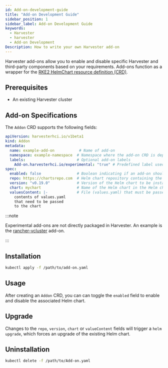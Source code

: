 ```yaml
---
id: Add-on-development-guide
title: "Add-on Development Guide"
sidebar_position: 1
sidebar_label: Add-on Development Guide
keywords:
  - Harvester
  - harvester
  - Add-on Development
Description: How to write your own Harvester add-on
---
```


Harvester add-ons allow you to enable and disable specific Harvester and third-party components based on your requirements. Add-ons function as a wrapper for the [RKE2 HelmChart resource definition (CRD)](https://docs.rke2.io/helm#using-the-helm-crd).


## Prerequisites

- An existing Harvester cluster

## Add-on Specifications

The `Addon` CRD supports the following fields:

```yaml
apiVersion: harvesterhci.io/v1beta1
kind: Addon                         
metadata:
  name: example-add-on           # Name of add-on
  namespace: example-namespace  # Namespace where the add-on CRD is deployed and where the associated Kubernetes components will be deployed
  labels:                       # Optional add-on labels
    Add-on.harvesterhci.io/experimental: "true" # Predefined label used on the Harvester UI to identify add-ons with the "experimental" maturity level
spec:
  enabled: false                # Boolean indicating if an add-on should be enabled or disabled on definition
  repo: https://chartsrepo.com  # Helm chart repository containing the Helm chart managed by the add-on
  version: "v0.19.0"            # Version of the Helm chart to be installed
  chart: mychart                # Name of the Helm chart in the Helm chart repository
  valuesContent: |-             # File (values.yaml) that must be passed to the Helm chart
    contents of values.yaml
    that need to be passed
    to the chart
```

:::note

Experimental add-ons are not directly packaged in Harvester. An example is the [rancher-vcluster](https://github.com/harvester/experimental-addons/blob/main/rancher-vcluster/rancher-vcluster.yaml) add-on.

:::

## Installation

```bash
kubectl apply -f /path/to/add-on.yaml
```

## Usage

After creating an `Addon` CRD, you can can toggle the `enabled` field to enable and disable the associated Helm chart.

## Upgrade

Changes to the `repo`, `version`, `chart` or `valueContent` fields will trigger a `helm upgrade`, which forces an upgrade of the existing Helm chart.

## Uninstallation

```bash
kubectl delete -f /path/to/Add-on.yaml
```
